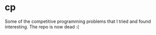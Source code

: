 # cp
Some of the competitive programming problems that I tried and found interesting. The repo is now dead :( 
